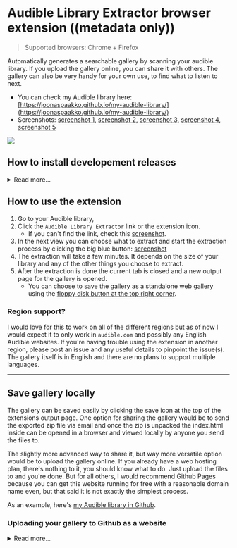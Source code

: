 
# Audible Library Extractor browser extension ((metadata only))

> Supported browsers: Chrome + Firefox 

Automatically generates a searchable gallery by scanning your audible library. If you upload the gallery online, you can share it with others. The gallery can also be very handy for your own use, to find what to listen to next.

- You can check my Audible library here: [https://joonaspaakko.github.io/my-audible-library/](https://joonaspaakko.github.io/my-audible-library/)
- Screenshots: [screenshot 1](https://github.com/joonaspaakko/audible-library-extractor/blob/master/screenshots/audible-library-extractor-screenshot-1.png?raw=true), [screenshot 2](https://github.com/joonaspaakko/audible-library-extractor/blob/master/screenshots/audible-library-extractor-screenshot-2.png?raw=true), [screenshot 3](https://github.com/joonaspaakko/audible-library-extractor/blob/master/screenshots/audible-library-extractor-screenshot-5.png?raw=true), [screenshot 4](https://github.com/joonaspaakko/audible-library-extractor/blob/master/screenshots/audible-library-extractor-screenshot-4.png?raw=true), [screenshot 5](https://github.com/joonaspaakko/audible-library-extractor/blob/master/screenshots/audible-library-extractor-screenshot-3.png?raw=true)


![](https://github.com/joonaspaakko/audible-library-extractor/blob/master/screenshots/audible-library-extractor-screenshot-1.png)

## How to install developement releases

<details>
  <summary>Read more...</summary>

> These instructions are for [all releases](https://github.com/joonaspaakko/audible-library-extractor/releases) you can find on GitHub.

I would not recommend installing these developement releases, but if you have to, here's how:

### Chrome
  
0. Get the latest audible-library-extractor zip file from the [releases page](https://github.com/joonaspaakko/audible-library-extractor/releases).
1. Go to `chrome://extensions`.
  - Should also be in `Window > Extensions`
2. Turn on the developer mode from the top right
3. Drag the zip file in the browser window to install

### Firefox

> This is a temporary installation that will be gone after a restart.

0. Get the latest audible-library-extractor zip file from the [releases page](https://github.com/joonaspaakko/audible-library-extractor/releases).
1. `Tools > Add-ons`
2. Gear icon on the top right → `Debug Addons`
3. Same spot in the top right `Load Temporary Add-on...`
4. Locate and add the release `.zip` file.

</details>

## How to use the extension

1. Go to your Audible library, 
2. Click the `Audible Library Extractor` link or the extension icon.
    - If you can't find the link, check this [screenshot](https://github.com/joonaspaakko/audible-library-extractor/blob/master/screenshots/audible-library-extractor-screenshot-5.png?raw=true).
3. In the next view you can choose what to extract and start the extraction process by clicking the big blue button: [screenshot](https://github.com/joonaspaakko/audible-library-extractor/blob/master/screenshots/audible-library-extractor-screenshot-4.png?raw=true) 
4. The extraction will take a few minutes. It depends on the size of your library and any of the other things you choose to extract.
6. After the extraction is done the current tab is closed and a new output page for the gallery is opened.
    - You can choose to save the gallery as a standalone web gallery using the [floppy disk button at the top right corner](https://github.com/joonaspaakko/audible-library-extractor/blob/master/screenshots/audible-library-extractor-screenshot-2.png?raw=true).

### Region support?

I would love for this to work on all of the different regions but as of now I would expect it to only work in `audible.com` and possibly any English Audible websites. If you're having trouble using the extension in another region, please post an issue and any useful details to pinpoint the issue(s). The gallery itself is in English and there are no plans to support multiple languages.

______	

## Save gallery locally

The gallery can be saved easily by clicking the save icon at the top of the extensions output page. One option for sharing the gallery would be to send the exported zip file via email and once the zip is unpacked the index.html inside can be opened in a browser and viewed locally by anyone you send the files to.

The slightly more advanced way to share it, but way more versatile option would be to upload the gallery online. If you already have a web hosting plan, there's nothing to it, you should know what to do. Just upload the files to and you're done. But for all others, I would recommend Github Pages because you can get this website running for free with a reasonable domain name even, but that said it is not exactly the simplest process.

As an example, here's [my Audible library in Github](https://joonaspaakko.github.io/my-audible-library/).

### Uploading your gallery to Github as a website

<details>
  <summary>Read more...</summary>

This is a fairly complex process if you've never used Github/Git to make repositories, but it is a free way to get your site on the internets, so there's that. The complexity comes mostly from how Git/Github works and what it's mainly for. You don't need to touch any code, it's just a matter of learning how it works and clicking your way through the process._

> Be aware that Github Pages only work on public repositories on the free account. This means that the repository/the files are more freely available than on a more traditional hosting platform. For example the repository for my audible library website I linked to above is accessible from this address [https://github.com/joonaspaakko/my-audible-library](https://github.com/joonaspaakko/my-audible-library). Anyone can clone (fork) this repository and use it as they please. In this instance it shouldn't be a problem because this extension doesn't gather any information that could be used against you in any way.


> If you know how to make a regular repository in Github but haven’t used GitHub Pages before, jump straight to step 3.

1. You need a (free) [github account ](https://github.com/join).
2. For things to not get totally out of hand in terms of complexity, you will definitely want to use the [Github Desktop client](https://desktop.github.com/).
	1. In Github Desktop you first make the repository `File > New repository`, which you can think of as a project folder in your account. The only thing you need to add when creating a new repository is the name for the project, for example I named mine `my-audible-library`.
	2. If you select the project you should see a button that opens the project folder in your computer. Click the button and put the zip file you got from the extension’s gallery in that folder.
		- You need to unpack the zip file here. Then you can remove the zip file.
	3. Now when you open Github Desktop, it should show you that new files were added to the project.
	4. In the bottom left there's `Summary, Description, and Commit to master`. This is where you basically save the changes in your project.
		1. You need to always give summary before you can commit (save). In this case you don't have to be descriptive at all. You can make summary a `-` for all your commits if you want. It doesn’t matter much in this case.
		2. When you click `Commit to master`, you're almost there. The changes are now saved locally, but you then have to upload the files to Github…
		3. Upload the files with the `Push origin` button.
3. So now the Github project repository should be online, but you still need to tell Github that you want this to be a website.
	- Super short instructions: 
		1. Go to the project repository page online and click `Settings`. 
		2. In there you can find a section called `GitHub Pages`. 
		3. Choose `Master branch` in the `Source` dropdown and when that’s done. It should tell you what the website address is, which should be along the lines of `https://YOUR-USERNAME.github.io/YOUR-REPOSITORY-NAME`.
	- You can find more comprehensive instructions [here](https://pages.github.com/). To get the right instructions just select `Project site` and `Start from scratch`. You can skip to step 4 in the Github article.
4. When you've got all this done and the project repository is set as a website, you can share the address with anyone. And to be clear, they don't need a Github account to view the gallery.


**What if I want to upload my updated gallery again?**

1. I assume you have probably run the partial library extraction.
2. Then save the gallery again using the floppy disk icon.
3. Remove all files in your github repository folder on your computer.
4. Extract the new .zip → copy over to the github repository folder.
5. In the Github Desktop client open the audible library project
7. Commit changes
8. Push origin
9. And the website should be online in a couple minutes.

</details>
